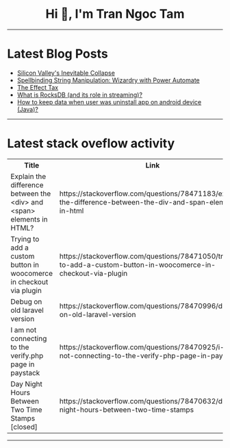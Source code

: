 <h1 align="center">Hi 👋, I'm Tran Ngoc Tam</h1>

---

# Latest Blog Posts 
<!-- BLOG-POST-LIST:START -->
- [Silicon Valley&#39;s Inevitable Collapse](https://dev.to/polterguy/silicon-valleys-inevitable-collapse-2702)
- [Spellbinding String Manipulation: Wizardry with Power Automate](https://dev.to/balagmadhu/spellbinding-string-manipulation-wizardry-with-power-automate-3p90)
- [The Effect Tax](https://dev.to/datner/the-effect-tax-3gn0)
- [What is RocksDB &lpar;and its role in streaming&rpar;?](https://dev.to/mrkandreev/what-is-rocksdb-and-its-role-in-streaming-3bla)
- [How to keep data when user was uninstall app on android device &lpar;Java&rpar;?](https://dev.to/oeurn/how-to-keep-data-when-user-was-uninstall-app-on-android-device-java-504c)
<!-- BLOG-POST-LIST:END -->

---

# Latest stack oveflow activity
<table>
  <tr><th>Title</th><th>Link</th></tr>
  <!-- STACKOVERFLOW:START --><tr><td>Explain the difference between the &lt;div&gt; and &lt;span&gt; elements in HTML?</td><td>https://stackoverflow.com/questions/78471183/explain-the-difference-between-the-div-and-span-elements-in-html</td></tr><tr><td>Trying to add a custom button in woocomerce in checkout via plugin</td><td>https://stackoverflow.com/questions/78471050/trying-to-add-a-custom-button-in-woocomerce-in-checkout-via-plugin</td></tr><tr><td>Debug on old laravel version</td><td>https://stackoverflow.com/questions/78470996/debug-on-old-laravel-version</td></tr><tr><td>I am not connecting to the verify.php page in paystack</td><td>https://stackoverflow.com/questions/78470925/i-am-not-connecting-to-the-verify-php-page-in-paystack</td></tr><tr><td>Day Night Hours Between Two Time Stamps [closed]</td><td>https://stackoverflow.com/questions/78470632/day-night-hours-between-two-time-stamps</td></tr><!-- STACKOVERFLOW:END -->
</table>

---


